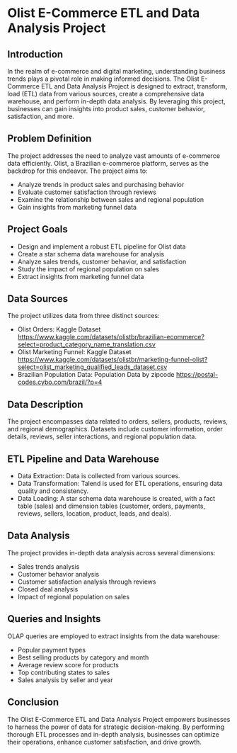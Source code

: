 # Olist E-Commerce ETL and Data Analysis Project

## Introduction
In the realm of e-commerce and digital marketing, understanding business trends plays a pivotal role in making informed decisions. The Olist E-Commerce ETL and Data Analysis Project is designed to extract, transform, load (ETL) data from various sources, create a comprehensive data warehouse, and perform in-depth data analysis. By leveraging this project, businesses can gain insights into product sales, customer behavior, satisfaction, and more.

## Problem Definition
The project addresses the need to analyze vast amounts of e-commerce data efficiently. Olist, a Brazilian e-commerce platform, serves as the backdrop for this endeavor. The project aims to:
* Analyze trends in product sales and purchasing behavior
* Evaluate customer satisfaction through reviews
* Examine the relationship between sales and regional population
* Gain insights from marketing funnel data

## Project Goals
* Design and implement a robust ETL pipeline for Olist data
* Create a star schema data warehouse for analysis
* Analyze sales trends, customer behavior, and satisfaction
* Study the impact of regional population on sales
* Extract insights from marketing funnel data

## Data Sources
The project utilizes data from three distinct sources:
* Olist Orders: Kaggle Dataset https://www.kaggle.com/datasets/olistbr/brazilian-ecommerce?select=product_category_name_translation.csv
* Olist Marketing Funnel: Kaggle Dataset https://www.kaggle.com/datasets/olistbr/marketing-funnel-olist?select=olist_marketing_qualified_leads_dataset.csv
* Brazilian Population Data: Population Data by zipcode https://postal-codes.cybo.com/brazil/?p=4

## Data Description
The project encompasses data related to orders, sellers, products, reviews, and regional demographics. Datasets include customer information, order details, reviews, seller interactions, and regional population data.

## ETL Pipeline and Data Warehouse
* Data Extraction: Data is collected from various sources.
* Data Transformation: Talend is used for ETL operations, ensuring data quality and consistency.
* Data Loading: A star schema data warehouse is created, with a fact table (sales) and dimension tables (customer, orders, payments, reviews, sellers, location, product, leads, and deals).

## Data Analysis
The project provides in-depth data analysis across several dimensions:
* Sales trends analysis
* Customer behavior analysis
* Customer satisfaction analysis through reviews
* Closed deal analysis
* Impact of regional population on sales

## Queries and Insights
OLAP queries are employed to extract insights from the data warehouse:
* Popular payment types
* Best selling products by category and month
* Average review score for products
* Top contributing states to sales
* Sales analysis by seller and year

## Conclusion
The Olist E-Commerce ETL and Data Analysis Project empowers businesses to harness the power of data for strategic decision-making. By performing thorough ETL processes and in-depth analysis, businesses can optimize their operations, enhance customer satisfaction, and drive growth.
